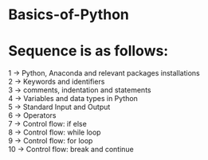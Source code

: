 # Basics-of-Python
# Sequence is as follows:
1 -> Python, Anaconda and relevant packages installations\
2 -> Keywords and identifiers\
3 -> comments, indentation and statements\
4 -> Variables and data types in Python\
5 -> Standard Input and Output\
6 -> Operators\
7 -> Control flow: if else\
8 -> Control flow: while loop\
9 -> Control flow: for loop\
10 -> Control flow: break and continue
